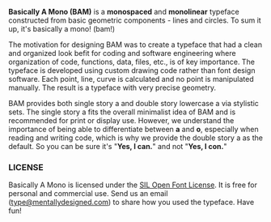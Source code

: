 <strong>Basically A Mono (BAM)</strong> is a **monospaced** and **monolinear** typeface constructed from basic geometric components - lines and circles. To sum it up, it's basically a mono! (bam!)

The motivation for designing BAM was to create a typeface that had a clean and organized look befit for coding and software engineering where organization of code, functions, data, files, etc., is of key importance. The typeface is developed using custom drawing code rather than font design software. 
Each point, line, curve is calculated and no point is manipulated manually. 
The result is a typeface with very precise geometry.

BAM provides both single story <span class='bam notes-sample ss01'>a</span> and double story lowercase <span class='bam notes-sample ss00'>a</span> via stylistic sets.
The single story <span class='bam notes-sample ss01'>a</span> fits the overall minimalist idea of BAM and is recommended for print or display use. However, we understand the importance of being able to differentiate between **a** and **o**, especially when reading and writing code, which is why we provide the double story <span class='bam notes-sample ss00'>a</span> as the default. So you can be sure it's "<strong class="bam ss00">Yes, I can.</strong>" and not "<strong class="bam">Yes, I con.</strong>"

### LICENSE
Basically A Mono is licensed under the [SIL Open Font License][1]. It is free for personal and commercial use. Send us an email (type@mentallydesigned.com) to share how you used the typeface. Have fun!

<!-- References -->
[1]: downloads/License.txt

